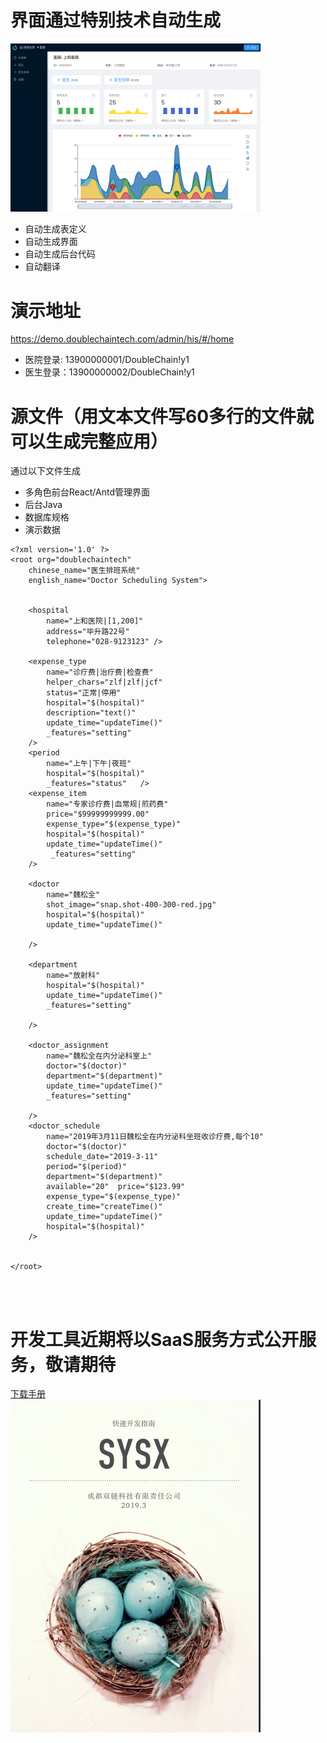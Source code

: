 
# 界面通过特别技术自动生成

<img src='/doc/his-sys-interface.png'  width="400"/>

* 自动生成表定义
* 自动生成界面
* 自动生成后台代码
* 自动翻译


# 演示地址 

https://demo.doublechaintech.com/admin/his/#/home

* 医院登录: 13900000001/DoubleChain!y1
* 医生登录：13900000002/DoubleChain!y1

# 源文件（用文本文件写60多行的文件就可以生成完整应用）

通过以下文件生成
* 多角色前台React/Antd管理界面
* 后台Java
* 数据库规格
* 演示数据

```
<?xml version='1.0' ?>
<root org="doublechaintech" 
	chinese_name="医生排班系统" 
	english_name="Doctor Scheduling System">

	
    <hospital   
        name="上和医院|[1,200]"  
        address="毕升路22号" 
        telephone="028-9123123" />
	
    <expense_type  
        name="诊疗费|治疗费|检查费"  
        helper_chars="zlf|zlf|jcf"  
        status="正常|停用" 
        hospital="$(hospital)"
        description="text()"   
        update_time="updateTime()"        
        _features="setting"
    />
    <period  
        name="上午|下午|夜班"   
        hospital="$(hospital)"         
        _features="status"   />
    <expense_item
        name="专家诊疗费|血常规|煎药费"       
        price="$99999999999.00"       
        expense_type="$(expense_type)"
        hospital="$(hospital)"        
        update_time="updateTime()"       
         _features="setting"
    />

    <doctor
        name="魏松全"
        shot_image="snap.shot-400-300-red.jpg"
        hospital="$(hospital)"
        update_time="updateTime()"
        
    />

    <department
        name="放射科" 
        hospital="$(hospital)" 
        update_time="updateTime()" 
        _features="setting"
 
    />
    
    <doctor_assignment
        name="魏松全在内分泌科室上" 
        doctor="$(doctor)"
        department="$(department)" 
        update_time="updateTime()"  
        _features="setting"
 
    />
    <doctor_schedule
        name="2019年3月11日魏松全在内分泌科坐班收诊疗费,每个10"
        doctor="$(doctor)"  
        schedule_date="2019-3-11" 
        period="$(period)"
        department="$(department)" 
        available="20"  price="$123.99"
        expense_type="$(expense_type)" 
        create_time="createTime()"  
        update_time="updateTime()" 
        hospital="$(hospital)"
    />
    

</root>
 
 
 
```

# 开发工具近期将以SaaS服务方式公开服务，敬请期待

[下载手册](/doc/sysx-manual.pdf)
<br/>
<img src='/doc/manual.jpg'  width="400"/>
